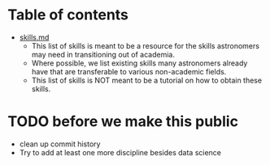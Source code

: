 # Table of contents
- [skills.md](skills.md)
  - This list of skills is meant to be a resource for the skills astronomers may need in transitioning out of academia.
  - Where possible, we list existing skills many astronomers already have that are transferable to various non-academic fields.
  - This list of skills is NOT meant to be a tutorial on how to obtain these skills.
 
# TODO before we make this public
- clean up commit history
- Try to add at least one more discipline besides data science

